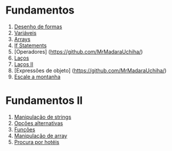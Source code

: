 # Fundamentos
1. [Desenho de formas](https://github.com/MrMadaraUchiha/)
2. [Variáveis](https://github.com/MrMadaraUchiha/)
3. [Arrays](https://github.com/MrMadaraUchiha/)
4. [If Statements](https://github.com/MrMadaraUchiha/)
5. [Operadores] (https://github.com/MrMadaraUchiha/)
6. [Laços](https://github.com/MrMadaraUchiha/)
7. [Laços II](https://github.com/MrMadaraUchiha/)
8. [Expressões de objeto] (https://github.com/MrMadaraUchiha/)
9. [Escale a montanha](https://github.com/MrMadaraUchiha/)

# Fundamentos II
1. [Manipulação de strings](https://github.com/MrMadaraUchiha/)
2. [Opções alternativas](https://github.com/MrMadaraUchiha/)
3. [Funções](https://github.com/MrMadaraUchiha/)
4. [Manipulação de array](https://github.com/MrMadaraUchiha/)
5. [Procura por hotéis](https://github.com/MrMadaraUchiha/)
